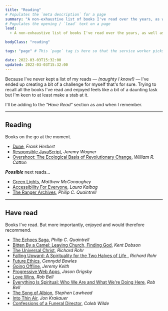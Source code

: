 ```yaml
---
title: "Reading"
# Populates the `meta description` for a page
summary: "A non-exhaustive list of books I've read over the years, as well as some books I've currently got on the go."
# Populates the opening / `lead` text on a page
lead:
  - A non-exhaustive list of books I've read over the years, as well as some books I've currently got on the go.

bodyClass: "reading"

tags: "page" # This `page` tag is here so that the service worker picks them up. These pages are picked up in the `mainnav` or `footernav` loops

date: 2022-03-03T15:32:00
updated: 2022-03-03T15:32:00
---
```


Because I've never kept a list of my reads &mdash; *(naughty I know!)* &mdash; I've ended up creating a bit of a challenge for myself that's for sure. Trying to recall all the books I've read and enjoyed feels like a bit of a daunting task but I'm keen to at least make a stab at it.

I'll be adding to the *"Have Read"* section as and when I remember.

---

## Reading

Books on the go at the moment.

* [Dune](https://www.goodreads.com/book/show/44767458-dune), *Frank Herbert*
* [Responsible JavaScript](https://abookapart.com/products/responsible-javascript), *Jeremy Wagner*
* [Overshoot: The Ecological Basis of Revolutionary Change](https://www.goodreads.com/en/book/show/319810.Overshoot), *William R. Catton*

***Possible*** next reads&hellip;

* [Green Lights](https://greenlights.com/), *Matthew McConaughey*
* [Accessibility For Everyone](https://abookapart.com/products/accessibility-for-everyone), *Laura Kalbag*
* [The Ranger Archives](https://www.philipcquaintrell.com/books), *Philip C. Quaintrell*

---

## Have read

Books I've read. But more importantly, enjoyed and would therefore recommend.

* [The Echoes Saga](https://www.philipcquaintrell.com/books), *Philip C. Quaintrell*
* [Bitten By a Camel: Leaving Church, Finding God](https://www.goodreads.com/en/book/show/34763102-bitten-by-a-camel), *Kent Dobson*
* [The Universal Christ](https://universalchrist.cac.org/), *Richard Rohr*
* [Falling Upward: A Spirituality for the Two Halves of Life ](https://www.goodreads.com/en/book/show/9963483-falling-upward), *Richard Rohr*
* [Future Ethics](https://nownext.studio/future-ethics), *Cennydd Bowles*
* [Going Offline](https://abookapart.com/products/going-offline), *Jeremy Keith*
* [Progressive Web Apps](https://abookapart.com/products/progressive-web-apps), *Jason Grigsby*
* [Love Wins](https://robbell.com/book/love-wins/), *Rob Bell*
* [Everything Is Spiritual: Who We Are and What We're Doing Here](https://robbell.com/book/everything-is-spiritual/), *Rob Bell*
* [The Song of Albion](https://www.stephenlawhead.com/the-song-of-albion), *Stephen Lawhead*
* [Into Thin Air](https://www.jonkrakauer.com/books/into-thin-air-tr), *Jon Krakauer*
* [Confessions of a Funeral Director](https://www.calebwilde.com/book/), *Caleb Wilde*
